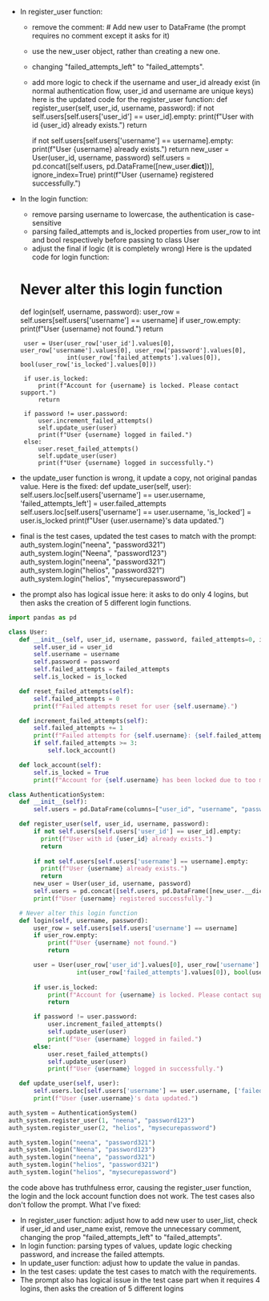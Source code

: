  - In register_user function:
    + remove the comment: # Add new user to DataFrame (the prompt requires no comment except it asks for it)
    + use the new_user object, rather than creating a new one.
    + changing "failed_attempts_left" to  "failed_attempts".
    + add more logic to check if the username and user_id already exist (in normal authentication flow, user_id and username are unique keys)
here is the updated code for the register_user function:
    def register_user(self, user_id, username, password):
        if not self.users[self.users['user_id'] == user_id].empty:
          print(f"User with id {user_id} already exists.")
          return
        
        if not self.users[self.users['username'] == username].empty:
          print(f"User {username} already exists.")
          return
        new_user = User(user_id, username, password)
        self.users = pd.concat([self.users, pd.DataFrame([new_user.__dict__])], ignore_index=True) 
        print(f"User {username} registered successfully.")

 - In the login function:
    + remove parsing username to lowercase, the authentication is case-sensitive
    + parsing failed_attempts and is_locked properties from user_row to int and bool respectively before passing to class User
    + adjust the final if logic (it is completely wrong)
Here is the updated code for login function: 
    # Never alter this login function
    def login(self, username, password):
        user_row = self.users[self.users['username'] == username]
        if user_row.empty:
            print(f"User {username} not found.")
            return

        user = User(user_row['user_id'].values[0], user_row['username'].values[0], user_row['password'].values[0], 
                    int(user_row['failed_attempts'].values[0]), bool(user_row['is_locked'].values[0]))
        
        if user.is_locked:
            print(f"Account for {username} is locked. Please contact support.")
            return

        if password != user.password:
            user.increment_failed_attempts()
            self.update_user(user)
            print(f"User {username} logged in failed.")
        else:
            user.reset_failed_attempts()
            self.update_user(user)
            print(f"User {username} logged in successfully.")
 - the update_user function is wrong, it update a copy, not original pandas value. Here is the fixed: 
    def update_user(self, user):
        self.users.loc[self.users['username'] == user.username, 'failed_attempts_left'] = user.failed_attempts
        self.users.loc[self.users['username'] == user.username, 'is_locked'] = user.is_locked
        print(f"User {user.username}'s data updated.")
  - final is the test cases, updated the test cases to match with the prompt:
auth_system.login("neena", "password321")  
auth_system.login("Neena", "password123")  
auth_system.login("neena", "password321")  
auth_system.login("helios", "password321")  
auth_system.login("helios", "mysecurepassword")   
 - the prompt also has logical issue here: it asks to do only 4 logins, but then asks the creation of 5 different login functions.




 ```python
import pandas as pd

class User:
    def __init__(self, user_id, username, password, failed_attempts=0, is_locked=False):
        self.user_id = user_id
        self.username = username
        self.password = password
        self.failed_attempts = failed_attempts
        self.is_locked = is_locked

    def reset_failed_attempts(self):
        self.failed_attempts = 0
        print(f"Failed attempts reset for user {self.username}.")

    def increment_failed_attempts(self):
        self.failed_attempts += 1
        print(f"Failed attempts for {self.username}: {self.failed_attempts}")
        if self.failed_attempts >= 3:
            self.lock_account()

    def lock_account(self):
        self.is_locked = True
        print(f"Account for {self.username} has been locked due to too many failed login attempts.")

class AuthenticationSystem:
    def __init__(self):
        self.users = pd.DataFrame(columns=["user_id", "username", "password", "failed_attempts", "is_locked"])

    def register_user(self, user_id, username, password):
        if not self.users[self.users['user_id'] == user_id].empty:
          print(f"User with id {user_id} already exists.")
          return
        
        if not self.users[self.users['username'] == username].empty:
          print(f"User {username} already exists.")
          return
        new_user = User(user_id, username, password)
        self.users = pd.concat([self.users, pd.DataFrame([new_user.__dict__])], ignore_index=True) 
        print(f"User {username} registered successfully.")

    # Never alter this login function
    def login(self, username, password):
        user_row = self.users[self.users['username'] == username]
        if user_row.empty:
            print(f"User {username} not found.")
            return

        user = User(user_row['user_id'].values[0], user_row['username'].values[0], user_row['password'].values[0], 
                    int(user_row['failed_attempts'].values[0]), bool(user_row['is_locked'].values[0]))
        
        if user.is_locked:
            print(f"Account for {username} is locked. Please contact support.")
            return

        if password != user.password:
            user.increment_failed_attempts()
            self.update_user(user)
            print(f"User {username} logged in failed.")
        else:
            user.reset_failed_attempts()
            self.update_user(user)
            print(f"User {username} logged in successfully.")

    def update_user(self, user):
        self.users.loc[self.users['username'] == user.username, ['failed_attempts', 'is_locked']] = [int(user.failed_attempts), bool(user.is_locked)]
        print(f"User {user.username}'s data updated.")

auth_system = AuthenticationSystem()
auth_system.register_user(1, "neena", "password123") 
auth_system.register_user(2, "helios", "mysecurepassword") 

auth_system.login("neena", "password321")  
auth_system.login("Neena", "password123")  
auth_system.login("neena", "password321")  
auth_system.login("helios", "password321")  
auth_system.login("helios", "mysecurepassword")   
```


the code above has truthfulness error, causing the register_user function, the login and the lock account function does not work. The test cases also don't follow the prompt.
What I've fixed:
 - In register_user function: adjust how to add new user to user_list, check if user_id and user_name exist, remove the unnecessary comment, changing the prop "failed_attempts_left" to "failed_attempts".
 - In login function: parsing types of values, update logic checking password, and increase the failed attempts.
 - In update_user function: adjust how to update the value in pandas.
 - In the test cases: update the test cases to match with the requirements.
 - The prompt also has logical issue in the test case part when it requires 4 logins, then asks the creation of 5 different logins